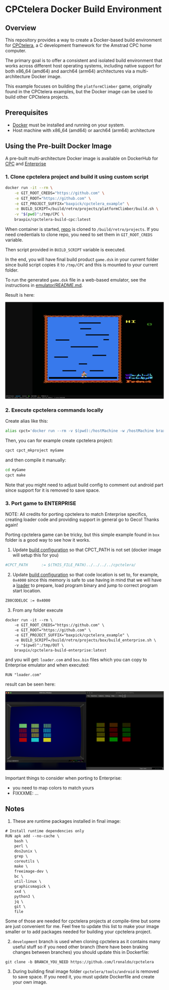 # CPCtelera Docker Build Environment

## Overview

This repository provides a way to create a Docker-based build environment for [CPCtelera](https://github.com/lronaldo/cpctelera), a C development framework for the Amstrad CPC home computer.

The primary goal is to offer a consistent and isolated build environment that works across different host operating systems, including native support for both x86_64 (amd64) and aarch64 (arm64) architectures via a multi-architecture Docker image.

This example focuses on building the `platformClimber` game, originally found in the CPCtelera examples, but the Docker image can be used to build other CPCtelera projects.

## Prerequisites

*   [Docker](https://www.docker.com/get-started) must be installed and running on your system.
*   Host machine with x86_64 (amd64) or aarch64 (arm64) architecture

## Using the Pre-built Docker Image

A pre-built multi-architecture Docker image is available on DockerHub for [CPC](https://hub.docker.com/r/braxpix/cpctelera-build-cpc) and [Enterprise](https://hub.docker.com/r/braxpix/cpctelera-build-enterprise)

### 1. Clone cpctelera project and build it using custom script

```bash
docker run -it --rm \
    -e GIT_ROOT_CREDS="https://github.com" \
    -e GIT_ROOT="https://github.com" \
    -e GIT_PROJECT_SUFFIX="baxpick/cpctelera_example" \
    -e BUILD_SCRIPT=/build/retro/projects/platformClimber/build.sh \
    -v "$(pwd)":/tmp/CPC \
    braxpix/cpctelera-build-cpc:latest
```

When container is started, [repo](https://github.com/baxpick/cpctelera_example) is cloned to `/build/retro/projects`. If you need credentials to clone repo, you need to set them in `GIT_ROOT_CREDS` variable.

Then script provided in `BUILD_SCRIPT` variable is executed.

In the end, you will have final build product `game.dsk` in your current folder since build script copies it to `/tmp/CPC` and this is mounted to your current folder.

To run the generated `game.dsk` file in a web-based emulator, see the instructions in [emulator/README.md](emulator/README.md).

Result is here:

![Platform Climber Screenshot](res/platformClimber.png)

### 2. Execute cpctelera commands locally

Create alias like this:

```bash
alias cpct='docker run --rm -v $(pwd):/hostMachine -w /hostMachine braxpix/cpctelera-build-cpc:latest'
```

Then, you can for example create cpctelera project:

```bash
cpct cpct_mkproject myGame
```

and then compile it manually:

```bash
cd myGame
cpct make
```

Note that you might need to adjust build config to comment out android part since support for it is removed to save space.

### 3. Port game to ENTERPRISE

NOTE: All credits for porting cpctelera to match Enterprise specifics, creating loader code and providing support in general go to Geco! Thanks again!

Porting cpctelera game can be tricky, but this simple example found in `box` folder is a good way to see how it works.

1. Update [build configuration](box/cfg/build_config.mk) so that CPCT_PATH is not set (docker image will setup this for you)

```bash
#CPCT_PATH      := $(THIS_FILE_PATH)../../../../cpctelera/
```

2. Update [build configuration](box/cfg/build_config.mk) so that code location is set to, for example, `0x4000` since this memory is safe to use having in mind that we will have a [loader](docker/enterprise/loader.asm) to prepare, load program binary and jump to correct program start location.

```bash
Z80CODELOC := 0x4000
```

3. From any folder execute

```
docker run -it --rm \
    -e GIT_ROOT_CREDS="https://github.com" \
    -e GIT_ROOT="https://github.com" \
    -e GIT_PROJECT_SUFFIX="baxpick/cpctelera_example" \
    -e BUILD_SCRIPT=/build/retro/projects/box/build_enterprise.sh \
    -v "$(pwd)":/tmp/OUT \
    braxpix/cpctelera-build-enterprise:latest
```

and you will get: `loader.com` and `box.bin` files which you can copy to Enterprise emulator and when executed:

```
RUN "loader.com"
```

result can be seen here:

![Left: CPC, Right: Enterprise](res/box_CPC_vs_EP.png)

Important things to consider when porting to Enterprise:
- you need to map colors to match yours
- FIXXXME: ...

## Notes

1. These are runtime packages installed in final image:

```docker
# Install runtime dependencies only
RUN apk add --no-cache \
    bash \
    perl \
    dos2unix \
    grep \
    coreutils \
    make \
    freeimage-dev \
    bc \
    util-linux \
    graphicsmagick \
    xxd \
    python3 \
    jq \
    git \
    file
```

Some of those are needed for cpctelera projects at compile-time but some are just convenient for me. Feel free to update this list to make your image smaller or to add packages needed for building your cpctelera project.

2. `development` branch is used when cloning cpctelera as it contains many useful stuff so if you need other branch (there have been braking changes between branches) you should update this in Dockerfile:

```docker
git clone -b BRANCH_YOU_NEED https://github.com/lronaldo/cpctelera
```

3. During building final image folder `cpctelera/tools/android` is removed to save space. If you need it, you must update Dockerfile and create your own image.